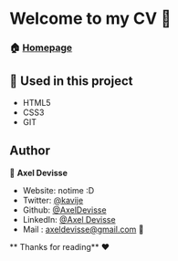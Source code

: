# Welcome to my CV 👋



### 🏠 [Homepage](https://axeldevisse.github.io/cv/)

## 🔨 Used in this project

* HTML5
* CSS3
* GIT




## Author

👤 **Axel Devisse**

* Website: notime :D
* Twitter: [@kavije](https://twitter.com/kavije)
* Github: [@AxelDevisse](https://github.com/AxelDevisse)
* LinkedIn: [@Axel Devisse](https://linkedin.com/in/axel-devisse-253941195/)
* Mail : axeldevisse@gmail.com 💬


** Thanks for reading** ❤️
